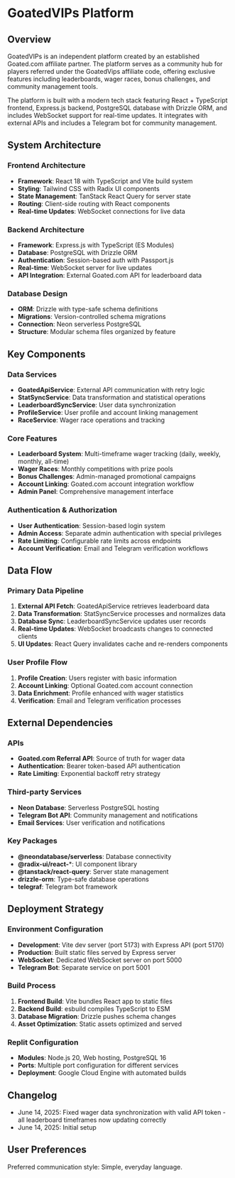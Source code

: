 # GoatedVIPs Platform

## Overview

GoatedVIPs is an independent platform created by an established Goated.com affiliate partner. The platform serves as a community hub for players referred under the GoatedVips affiliate code, offering exclusive features including leaderboards, wager races, bonus challenges, and community management tools.

The platform is built with a modern tech stack featuring React + TypeScript frontend, Express.js backend, PostgreSQL database with Drizzle ORM, and includes WebSocket support for real-time updates. It integrates with external APIs and includes a Telegram bot for community management.

## System Architecture

### Frontend Architecture
- **Framework**: React 18 with TypeScript and Vite build system
- **Styling**: Tailwind CSS with Radix UI components
- **State Management**: TanStack React Query for server state
- **Routing**: Client-side routing with React components
- **Real-time Updates**: WebSocket connections for live data

### Backend Architecture
- **Framework**: Express.js with TypeScript (ES Modules)
- **Database**: PostgreSQL with Drizzle ORM
- **Authentication**: Session-based auth with Passport.js
- **Real-time**: WebSocket server for live updates
- **API Integration**: External Goated.com API for leaderboard data

### Database Design
- **ORM**: Drizzle with type-safe schema definitions
- **Migrations**: Version-controlled schema migrations
- **Connection**: Neon serverless PostgreSQL
- **Structure**: Modular schema files organized by feature

## Key Components

### Data Services
- **GoatedApiService**: External API communication with retry logic
- **StatSyncService**: Data transformation and statistical operations
- **LeaderboardSyncService**: User data synchronization
- **ProfileService**: User profile and account linking management
- **RaceService**: Wager race operations and tracking

### Core Features
- **Leaderboard System**: Multi-timeframe wager tracking (daily, weekly, monthly, all-time)
- **Wager Races**: Monthly competitions with prize pools
- **Bonus Challenges**: Admin-managed promotional campaigns
- **Account Linking**: Goated.com account integration workflow
- **Admin Panel**: Comprehensive management interface

### Authentication & Authorization
- **User Authentication**: Session-based login system
- **Admin Access**: Separate admin authentication with special privileges
- **Rate Limiting**: Configurable rate limits across endpoints
- **Account Verification**: Email and Telegram verification workflows

## Data Flow

### Primary Data Pipeline
1. **External API Fetch**: GoatedApiService retrieves leaderboard data
2. **Data Transformation**: StatSyncService processes and normalizes data
3. **Database Sync**: LeaderboardSyncService updates user records
4. **Real-time Updates**: WebSocket broadcasts changes to connected clients
5. **UI Updates**: React Query invalidates cache and re-renders components

### User Profile Flow
1. **Profile Creation**: Users register with basic information
2. **Account Linking**: Optional Goated.com account connection
3. **Data Enrichment**: Profile enhanced with wager statistics
4. **Verification**: Email and Telegram verification processes

## External Dependencies

### APIs
- **Goated.com Referral API**: Source of truth for wager data
- **Authentication**: Bearer token-based API authentication
- **Rate Limiting**: Exponential backoff retry strategy

### Third-party Services
- **Neon Database**: Serverless PostgreSQL hosting
- **Telegram Bot API**: Community management and notifications
- **Email Services**: User verification and notifications

### Key Packages
- **@neondatabase/serverless**: Database connectivity
- **@radix-ui/react-***: UI component library
- **@tanstack/react-query**: Server state management
- **drizzle-orm**: Type-safe database operations
- **telegraf**: Telegram bot framework

## Deployment Strategy

### Environment Configuration
- **Development**: Vite dev server (port 5173) with Express API (port 5170)
- **Production**: Built static files served by Express server
- **WebSocket**: Dedicated WebSocket server on port 5000
- **Telegram Bot**: Separate service on port 5001

### Build Process
1. **Frontend Build**: Vite bundles React app to static files
2. **Backend Build**: esbuild compiles TypeScript to ESM
3. **Database Migration**: Drizzle pushes schema changes
4. **Asset Optimization**: Static assets optimized and served

### Replit Configuration
- **Modules**: Node.js 20, Web hosting, PostgreSQL 16
- **Ports**: Multiple port configuration for different services
- **Deployment**: Google Cloud Engine with automated builds

## Changelog
- June 14, 2025: Fixed wager data synchronization with valid API token - all leaderboard timeframes now updating correctly
- June 14, 2025: Initial setup

## User Preferences

Preferred communication style: Simple, everyday language.